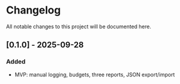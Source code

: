 # Changelog
All notable changes to this project will be documented here.

## [0.1.0] - 2025-09-28
### Added
- MVP: manual logging, budgets, three reports, JSON export/import
